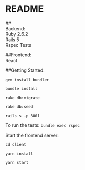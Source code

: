 # README
##<br />
Backend:
<br />
Ruby 2.6.2
<br />
Rails 5
<br />
Rspec Tests

##Frontend:
<br />
React


##Getting Started:

```gem install bundler```

```bundle install```

```rake db:migrate```

```rake db:seed```

```rails s -p 3001```

To run the tests:
```bundle exec rspec```


Start the frontend server:

```cd client```

```yarn install```

```yarn start```

